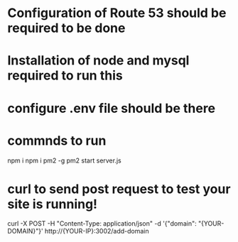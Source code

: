 # Configuration of Route 53 should be required to be done

# Installation of node and mysql required to run this

# configure .env file should be there

# commnds to run

npm i
npm i pm2 -g
pm2 start server.js


# curl to send post request to test your site is running!

curl -X POST -H "Content-Type: application/json" -d '{"domain": "{YOUR-DOMAIN}"}' http://{YOUR-IP}:3002/add-domain

